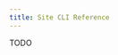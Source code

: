 ```yaml
---
title: Site CLI Reference
---
```


<Intro>
TODO
</Intro>

<SiteCliArgs argString='[["-r" "--role ROLE" "The role you are creating/updating"]
                   ["-d" "--description DESCRIPTION" "An optional description"]]'/>
